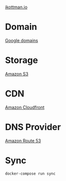 [ikottman.io](http://ikottman.io/)

# Domain
[Google domains](https://domains.google.com/registrar)

# Storage
[Amazon S3](https://s3.console.aws.amazon.com/s3/buckets/ikottman.io/?region=us-east-1&tab=overview)

# CDN
[Amazon Cloudfront](https://console.aws.amazon.com/cloudfront/home?region=us-east-1#distribution-settings:E1I1YQM7A3S11G)

# DNS Provider
[Amazon Route 53](https://console.aws.amazon.com/route53/home?#resource-record-sets:Z2VNMEUQ7MO14M)

# Sync
```
docker-compose run sync
```